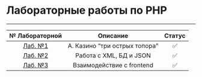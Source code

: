 # Лабораторные работы по PHP
____
| № Лабораторной | Описание | Статус |
| :----: | :----: | :----: |
| [Лаб. №1](https://github.com/ArtemSukhorukikh/PHP_DPO_LAB/tree/main/phpLab1TaskA) | А. Казино “три острых топора” | :white_check_mark: |
| [Лаб. №2](https://github.com/ArtemSukhorukikh/PHP_DPO_LAB/tree/main/phpLab2) | Работа с XML, БД и JSON | :white_check_mark: |
| [Лаб. №3](https://github.com/ArtemSukhorukikh/PHP_DPO_LAB/tree/main/phpLab3) | Взаимодействие с frontend | :white_check_mark: |
